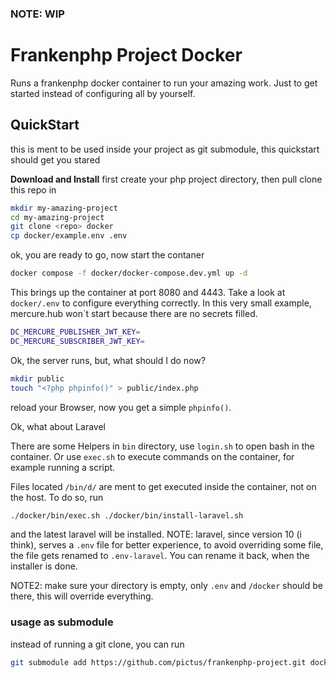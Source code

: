 ### NOTE: WIP

# Frankenphp Project Docker

Runs a frankenphp docker container to run your amazing work. Just to get started instead of configuring all by yourself.

## QuickStart
this is ment to be used inside your project as git submodule, this quickstart should get you stared


**Download and Install**
first create your php project directory, then pull clone this repo in

```bash
mkdir my-amazing-project
cd my-amazing-project
git clone <repo> docker
cp docker/example.env .env
```

ok, you are ready to go, now start the contaner

```bash
docker compose -f docker/docker-compose.dev.yml up -d
```

This brings up the container at port 8080 and 4443.
Take a look at `docker/.env` to configure everything correctly. In this very small example, 
mercure.hub won`t start because there are no secrets filled. 

```bash
DC_MERCURE_PUBLISHER_JWT_KEY=
DC_MERCURE_SUBSCRIBER_JWT_KEY=
```

Ok, the server runs, but, what should I do now?

```bash
mkdir public
touch "<?php phpinfo()" > public/index.php
```

reload your Browser, now you get a simple `phpinfo()`.

Ok, what about Laravel 

There are some Helpers in `bin` directory, use `login.sh` to open bash in the container.
Or use `exec.sh` to execute commands on the container, for example running a script.

Files located `/bin/d/` are ment to get executed inside the container, not on the host.
To do so, run 
```bash
./docker/bin/exec.sh ./docker/bin/install-laravel.sh
```
and the latest laravel will be installed. 
NOTE: laravel, since version 10 (i think), serves a `.env` file for better experience, to avoid overriding some file, 
the file gets renamed to `.env-laravel`. You can rename it back, when the installer is done.

NOTE2: make sure your directory is empty, only `.env` and `/docker` should be there, this will override everything.

### usage as submodule
instead of running a git clone, you can run
```bash
git submodule add https://github.com/pictus/frankenphp-project.git docker
```